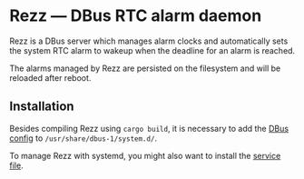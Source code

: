 # Rezz — DBus RTC alarm daemon

Rezz is a DBus server which manages alarm clocks and automatically sets the
system RTC alarm to wakeup when the deadline for an alarm is reached.

The alarms managed by Rezz are persisted on the filesystem and will be reloaded
after reboot.

## Installation

Besides compiling Rezz using `cargo build`, it is necessary to add the [DBus
config](./org.catacombing.rezz.conf) to `/usr/share/dbus-1/system.d/`.

To manage Rezz with systemd, you might also want to install the [service
file](./rezz.service).
